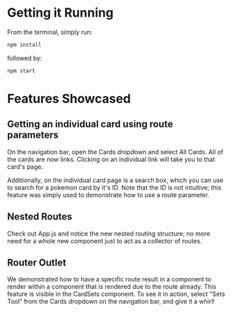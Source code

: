 # Getting it Running

From the terminal, simply run:

```cmd
npm install
```

followed by:

```cmd
npm start
```

# Features Showcased

## Getting an individual card using route parameters
On the navigation bar, open the Cards dropdown and select All Cards. All of the cards are now links. Clicking on an individual link will take you to that card's page.

Additionally, on the individual card page is a search box, which you can use to search for a pokemon card by it's ID. Note that the ID is not intuitive; this feature was simply used to demonstrate how to use a route parameter.

## Nested Routes
Check out App.js and notice the new nested routing structure; no more need for a whole new component just to act as a collector of routes.

## Router Outlet
We demonstrated how to have a specific route result in a component to render within a component that is rendered due to the route already. This feature is visible in the CardSets component. To see it in action, select "Sets Tool" from the Cards dropdown on the navigation bar, and give it a whirl!
